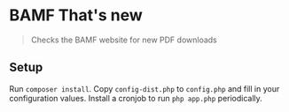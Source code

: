 # BAMF That's new

> Checks the BAMF website for new PDF downloads

## Setup

Run `composer install`.
Copy `config-dist.php` to `config.php` and fill in your configuration values.
Install a cronjob to run `php app.php` periodically.

